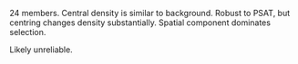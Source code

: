 24 members. Central density is similar to background. Robust to PSAT, but centring changes density substantially. Spatial component dominates selection.

Likely unreliable.
